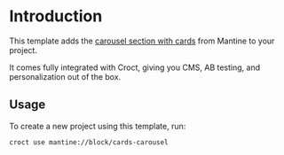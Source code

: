 # Introduction

This template adds the [carousel section with cards](https://ui.mantine.dev/category/carousels/?utm_source=croct#cards-carousel) from Mantine to your project.

It comes fully integrated with Croct, giving you CMS, AB testing, and personalization out of the box.

## Usage

To create a new project using this template, run:

```croct-cmd
croct use mantine://block/cards-carousel
```
